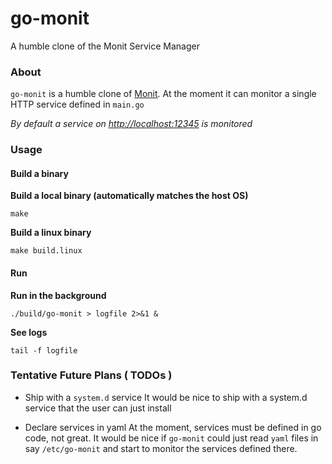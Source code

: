 # go-monit

A humble clone of the Monit Service Manager

### About
`go-monit` is a humble clone of [Monit](https://en.wikipedia.org/wiki/Monit). At 
the moment it can monitor a single HTTP service defined in `main.go`

_By default a service on [http://localhost:12345](http://localhost:12345) is monitored_

### Usage

#### Build a binary 

**Build a local binary (automatically matches the host OS)**

```shell
make 
```

**Build a linux binary**

```shell
make build.linux
```

#### Run

**Run in the background**

```shell script
./build/go-monit > logfile 2>&1 &
```

**See logs**

```shell script
tail -f logfile
```

### Tentative Future Plans ( TODOs )

- Ship with a `system.d` service
It would be nice to ship with a system.d service that the user can just install

- Declare services in yaml
At the moment, services must be defined in go code, not great. It would be nice 
if `go-monit` could just read `yaml` files in say `/etc/go-monit` and start to 
monitor the services defined there.
